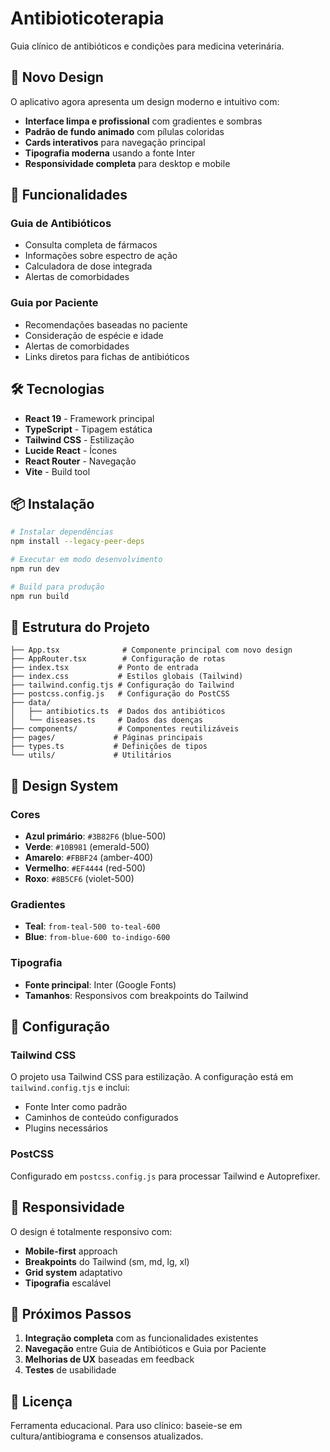 # Antibioticoterapia

Guia clínico de antibióticos e condições para medicina veterinária.

## 🎨 Novo Design

O aplicativo agora apresenta um design moderno e intuitivo com:

- **Interface limpa e profissional** com gradientes e sombras
- **Padrão de fundo animado** com pílulas coloridas
- **Cards interativos** para navegação principal
- **Tipografia moderna** usando a fonte Inter
- **Responsividade completa** para desktop e mobile

## 🚀 Funcionalidades

### Guia de Antibióticos
- Consulta completa de fármacos
- Informações sobre espectro de ação
- Calculadora de dose integrada
- Alertas de comorbidades

### Guia por Paciente
- Recomendações baseadas no paciente
- Consideração de espécie e idade
- Alertas de comorbidades
- Links diretos para fichas de antibióticos

## 🛠️ Tecnologias

- **React 19** - Framework principal
- **TypeScript** - Tipagem estática
- **Tailwind CSS** - Estilização
- **Lucide React** - Ícones
- **React Router** - Navegação
- **Vite** - Build tool

## 📦 Instalação

```bash
# Instalar dependências
npm install --legacy-peer-deps

# Executar em modo desenvolvimento
npm run dev

# Build para produção
npm run build
```

## 🎯 Estrutura do Projeto

```
├── App.tsx              # Componente principal com novo design
├── AppRouter.tsx        # Configuração de rotas
├── index.tsx           # Ponto de entrada
├── index.css           # Estilos globais (Tailwind)
├── tailwind.config.tjs # Configuração do Tailwind
├── postcss.config.js   # Configuração do PostCSS
├── data/
│   ├── antibiotics.ts  # Dados dos antibióticos
│   └── diseases.ts     # Dados das doenças
├── components/         # Componentes reutilizáveis
├── pages/             # Páginas principais
├── types.ts           # Definições de tipos
└── utils/             # Utilitários
```

## 🎨 Design System

### Cores
- **Azul primário**: `#3B82F6` (blue-500)
- **Verde**: `#10B981` (emerald-500)
- **Amarelo**: `#FBBF24` (amber-400)
- **Vermelho**: `#EF4444` (red-500)
- **Roxo**: `#8B5CF6` (violet-500)

### Gradientes
- **Teal**: `from-teal-500 to-teal-600`
- **Blue**: `from-blue-600 to-indigo-600`

### Tipografia
- **Fonte principal**: Inter (Google Fonts)
- **Tamanhos**: Responsivos com breakpoints do Tailwind

## 🔧 Configuração

### Tailwind CSS
O projeto usa Tailwind CSS para estilização. A configuração está em `tailwind.config.tjs` e inclui:
- Fonte Inter como padrão
- Caminhos de conteúdo configurados
- Plugins necessários

### PostCSS
Configurado em `postcss.config.js` para processar Tailwind e Autoprefixer.

## 📱 Responsividade

O design é totalmente responsivo com:
- **Mobile-first** approach
- **Breakpoints** do Tailwind (sm, md, lg, xl)
- **Grid system** adaptativo
- **Tipografia** escalável

## 🎯 Próximos Passos

1. **Integração completa** com as funcionalidades existentes
2. **Navegação** entre Guia de Antibióticos e Guia por Paciente
3. **Melhorias de UX** baseadas em feedback
4. **Testes** de usabilidade

## 📄 Licença

Ferramenta educacional. Para uso clínico: baseie-se em cultura/antibiograma e consensos atualizados.
